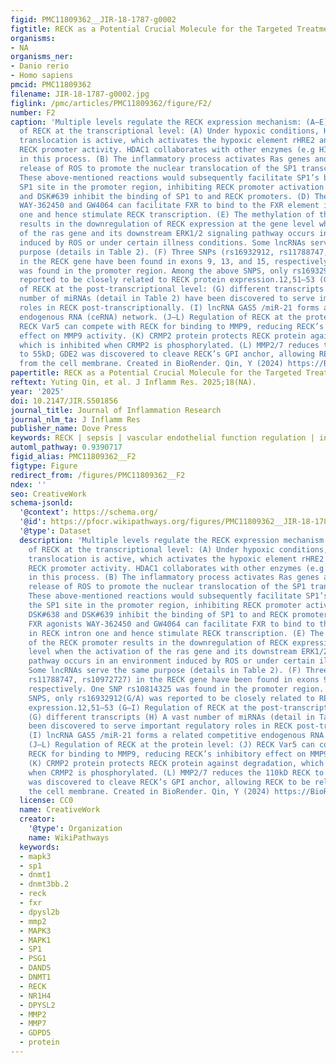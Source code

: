 ```yaml
---
figid: PMC11809362__JIR-18-1787-g0002
figtitle: RECK as a Potential Crucial Molecule for the Targeted Treatment of Sepsis
organisms:
- NA
organisms_ner:
- Danio rerio
- Homo sapiens
pmcid: PMC11809362
filename: JIR-18-1787-g0002.jpg
figlink: /pmc/articles/PMC11809362/figure/F2/
number: F2
caption: 'Multiple levels regulate the RECK expression mechanism: (A–E) Regulation
  of RECK at the transcriptional level: (A) Under hypoxic conditions, HIF-1 nuclear
  translocation is active, which activates the hypoxic element rHRE2 and suppresses
  RECK promoter activity. HDAC1 collaborates with other enzymes (e.g HIF-1a, SP1)
  in this process. (B) The inflammatory process activates Ras genes and causes the
  release of ROS to promote the nuclear translocation of the SP1 transcription factor.
  These above-mentioned reactions would subsequently facilitate SP1’s binding to the
  SP1 site in the promoter region, inhibiting RECK promoter activation. (C) DSK#638
  and DSK#639 inhibit the binding of SP1 to and RECK promoters. (D) The FXR agonists
  WAY-362450 and GW4064 can facilitate FXR to bind to the FXR element in RECK intron
  one and hence stimulate RECK transcription. (E) The methylation of the RECK promoter
  results in the downregulation of RECK expression at the gene level when the activation
  of the ras gene and its downstream ERK1/2 signaling pathway occurs in an environment
  induced by ROS or under certain illness conditions. Some lncRNAs serve the same
  purpose (details in Table 2). (F) Three SNPs (rs16932912, rs11788747, rs10972727)
  in the RECK gene have been found in exons 9, 13, and 15, respectively. One SNP rs10814325
  was found in the promoter region. Among the above SNPS, only rs16932912(G/A) was
  reported to be closely related to RECK protein expression.12,51–53 (G–I) Regulation
  of RECK at the post-transcriptional level: (G) different transcripts (H) A vast
  number of miRNAs (detail in Table 2) have been discovered to serve important regulatory
  roles in RECK post-transcriptionally. (I) lncRNA GAS5 /miR-21 forms a related competitive
  endogenous RNA (ceRNA) network. (J–L) Regulation of RECK at the protein level: (J)
  RECK Var5 can compete with RECK for binding to MMP9, reducing RECK’s inhibitory
  effect on MMP9 activity. (K) CRMP2 protein protects RECK protein against degradation,
  which is inhibited when CRMP2 is phosphorylated. (L) MMP2/7 reduces the 110kD RECK
  to 55kD; GDE2 was discovered to cleave RECK’s GPI anchor, allowing RECK to be released
  from the cell membrane. Created in BioRender. Qin, Y (2024) https://BioRender.com/j35u075'
papertitle: RECK as a Potential Crucial Molecule for the Targeted Treatment of Sepsis
reftext: Yuting Qin, et al. J Inflamm Res. 2025;18(NA).
year: '2025'
doi: 10.2147/JIR.S501856
journal_title: Journal of Inflammation Research
journal_nlm_ta: J Inflamm Res
publisher_name: Dove Press
keywords: RECK | sepsis | vascular endothelial function regulation | inflammation
automl_pathway: 0.9390717
figid_alias: PMC11809362__F2
figtype: Figure
redirect_from: /figures/PMC11809362__F2
ndex: ''
seo: CreativeWork
schema-jsonld:
  '@context': https://schema.org/
  '@id': https://pfocr.wikipathways.org/figures/PMC11809362__JIR-18-1787-g0002.html
  '@type': Dataset
  description: 'Multiple levels regulate the RECK expression mechanism: (A–E) Regulation
    of RECK at the transcriptional level: (A) Under hypoxic conditions, HIF-1 nuclear
    translocation is active, which activates the hypoxic element rHRE2 and suppresses
    RECK promoter activity. HDAC1 collaborates with other enzymes (e.g HIF-1a, SP1)
    in this process. (B) The inflammatory process activates Ras genes and causes the
    release of ROS to promote the nuclear translocation of the SP1 transcription factor.
    These above-mentioned reactions would subsequently facilitate SP1’s binding to
    the SP1 site in the promoter region, inhibiting RECK promoter activation. (C)
    DSK#638 and DSK#639 inhibit the binding of SP1 to and RECK promoters. (D) The
    FXR agonists WAY-362450 and GW4064 can facilitate FXR to bind to the FXR element
    in RECK intron one and hence stimulate RECK transcription. (E) The methylation
    of the RECK promoter results in the downregulation of RECK expression at the gene
    level when the activation of the ras gene and its downstream ERK1/2 signaling
    pathway occurs in an environment induced by ROS or under certain illness conditions.
    Some lncRNAs serve the same purpose (details in Table 2). (F) Three SNPs (rs16932912,
    rs11788747, rs10972727) in the RECK gene have been found in exons 9, 13, and 15,
    respectively. One SNP rs10814325 was found in the promoter region. Among the above
    SNPS, only rs16932912(G/A) was reported to be closely related to RECK protein
    expression.12,51–53 (G–I) Regulation of RECK at the post-transcriptional level:
    (G) different transcripts (H) A vast number of miRNAs (detail in Table 2) have
    been discovered to serve important regulatory roles in RECK post-transcriptionally.
    (I) lncRNA GAS5 /miR-21 forms a related competitive endogenous RNA (ceRNA) network.
    (J–L) Regulation of RECK at the protein level: (J) RECK Var5 can compete with
    RECK for binding to MMP9, reducing RECK’s inhibitory effect on MMP9 activity.
    (K) CRMP2 protein protects RECK protein against degradation, which is inhibited
    when CRMP2 is phosphorylated. (L) MMP2/7 reduces the 110kD RECK to 55kD; GDE2
    was discovered to cleave RECK’s GPI anchor, allowing RECK to be released from
    the cell membrane. Created in BioRender. Qin, Y (2024) https://BioRender.com/j35u075'
  license: CC0
  name: CreativeWork
  creator:
    '@type': Organization
    name: WikiPathways
  keywords:
  - mapk3
  - sp1
  - dnmt1
  - dnmt3bb.2
  - reck
  - fxr
  - dpysl2b
  - mmp2
  - MAPK3
  - MAPK1
  - SP1
  - PSG1
  - DAND5
  - DNMT1
  - RECK
  - NR1H4
  - DPYSL2
  - MMP2
  - MMP7
  - GDPD5
  - protein
---
```

